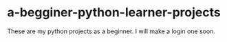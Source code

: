 # a-begginer-python-learner-projects
These are my python projects as a beginner.
I will make a login one soon.

